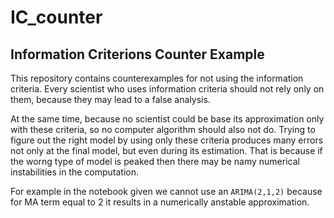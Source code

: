 # IC_counter
Information Criterions Counter Example
---

This repository contains counterexamples for not using the information criteria.
Every scientist who uses information criteria should not rely only on them,
because they may lead to a false analysis.

At the same time, because no scientist could be base its approximation only with
these criteria, so no computer algorithm should also not do. Trying to figure out the
right model by using only these criteria produces many errors not only at the final model, but even during its estimation. That is because if the worng type of model is peaked then there may be namy numerical instabilities in the computation.

For example in the notebook given we cannot use an `ARIMA(2,1,2)` because for MA term equal to 2
it results in a numerically anstable approximation.

